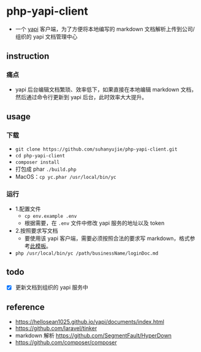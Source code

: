 # php-yapi-client
* 一个 [yapi](https://hellosean1025.github.io/yapi/index.html) 客户端，为了方便将本地编写的 markdown 文档解析上传到公司/组织的 yapi 文档管理中心

## instruction
### 痛点
* yapi 后台编辑文档繁琐、效率低下，如果直接在本地编辑 markdown 文档，然后通过命令行更新到 yapi 后台，此时效率大大提升。

## usage
### 下载 
- `git clone https://github.com/suhanyujie/php-yapi-client.git`
- `cd php-yapi-client`
- `composer install`
- 打包成 phar `./build.php`
- MacOS：`cp yc.phar /usr/local/bin/yc`

### 运行
- 1.配置文件
    - `cp env.example .env`
    - 根据需要，在 `.env` 文件中修改 yapi 服务的地址以及 token
- 2.按照要求写文档
    - 要使用该 yapi 客户端，需要必须按照合法的要求写 markdown，格式参考[此模板](docs/md_doc_template.md)。
- `php /usr/local/bin/yc /path/businessName/loginDoc.md`

## todo
- [x] 更新文档到组织的 yapi 服务中

## reference
* https://hellosean1025.github.io/yapi/documents/index.html
* https://github.com/laravel/tinker
* markdown 解析 https://github.com/SegmentFault/HyperDown
* https://github.com/composer/composer
